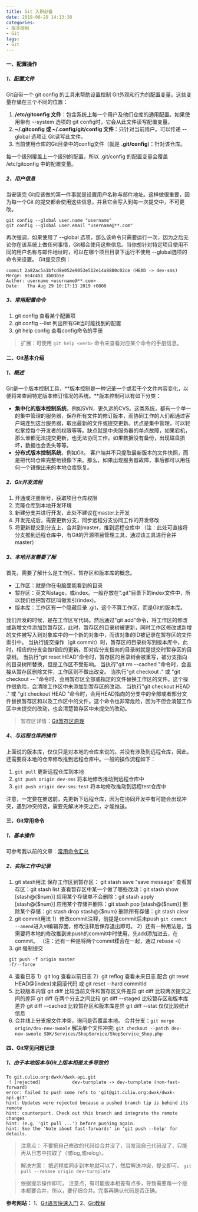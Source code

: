 ```yaml
---
title: Git 入职必备
date: 2019-08-29 14:13:38
categories:
- 版本控制
- Git
tags:
- Git
---
```

#### 一、配置操作
##### 1、配置文件
Git自带一个 git config 的工具来帮助设置控制 Git外观和行为的配置变量。这些变量存储在三个不同的位置：
1. **/etc/gitconfig 文件**：包含系统上每一个用户及他们仓库的通用配置。如果使用带有 \-\-system 选项的 git config时，它会从此文件读写配置变量。
2. **~/.gitconfig 或 ~/.config/git/config 文件**：只针对当前用户。可以传递 \-\-global 选项让 Git读写此文件。
3. 当前使用仓库的Git目录中的config文件（就是 **.git/config**)：针对该仓库。

每一个级别覆盖上一个级别的配置，所以 .git/config 的配置变量会覆盖 /etc/gitconfig 中的配置变量。
<!--more-->

##### 2、用户信息
当安装完 Git应该做的第一件事就是设置用户名称与邮件地址。这样做很重要，因为每一个Git 的提交都会使用这些信息，并且它会写入到每一次提交中，不可更改。
```
git config --global user.name "username"
git config --global user.email "username@**.com"
```
再次强调，如果使用了 \-\-global 选项，那么该命令只需要运行一次，因为之后无论你在该系统上做任何事情，Git都会使用这些信息。当你想针对特定项目使用不同的用户名称与邮件地址时，可以在哪个项目目录下运行不使用 \-\-global选项的命令来设置。
Git提交示例：
```
commit 2a82ac5a1bfcd8e052e9053e512e14a8880c02ce (HEAD -> dev-sms)
Merge: 8e4c451 3b03b5e
Author: username <username@**.com>
Date:   Thu Aug 29 10:17:11 2019 +0800
```

##### 3、常用配置命令
1. git config <key> 查看某个配置项
2. git config --list 列出所有Git当时能找到的配置
3. git help config  查看config命令的手册
>扩展：可使用 `git help <verb>` 命令来查看对应某个命令的手册信息。


#### 二、Git基本介绍
##### 1、概述
Git是一个版本控制工具，**版本控制是一种记录一个或若干个文件内容变化，以便将来查阅特定版本修订情况的系统。**版本控制可以有如下分类：
* **集中化的版本控制系统**，例如SVN，更久远的CVS。这类系统，都有一个单一的集中管理的服务器，保存所有文件的修订版本，而协同工作的人们都通过客户端连到这台服务器，取出最新的文件或提交更新。优点是集中管理，可以轻松掌控每个开发者的权限等等。缺点就是中央服务器的单点故障，如果宕机，那么谁都无法提交更新，也无法协同工作。如果数据没有备份，出现磁盘损坏，数据也会丢失等等。
* **分布式版本控制系统**，例如Git。 客户端并不只提取最新版本的文件快照，而是把代码仓库完整地镜像下来。那么，如果出现服务器故障，事后都可以用任何一个镜像出来的本地仓库恢复。

##### 2、Git开发流程
1. 开通或注册账号，获取项目仓库权限
2. 克隆仓库到本地开发环境
3. 新建分支并进行开发，此处不建议在master上开发
4. 开发完成后，需要更新分支，同步远程分支协同工作的开发修改
5. 将更新提交到分支上，合并到master，推到远程仓库中
（注：此处可直接将分支推到远程仓库中，有Git的开源项目管理工具，通过该工具进行合并master）

##### 3、本地开发需要了解
首先，需要了解什么是工作区、暂存区和版本库的概念。
* 工作区：就是你在电脑里能看到的目录
* 暂存区：英文叫stage，或index。一般存放在".git"目录下的index文件中，所以我们也把暂存区叫做索引(index)。
* 版本库：工作区有一个隐藏目录 .git，这个不算工作区，而是Git的版本库。

我们开发的时候，是在工作区写代码。然后通过"git add"命令，将工作区的修改或新增文件添加到暂存区，此时，暂存区的目录树被更新，同时工作区修改或新增的文件被写入到对象库中的一个新的对象中，而该对象的ID被记录在暂存区的文件索引中。
当执行提交操作（git commit）时，暂存区的目录树写到版本库中，此时，相应的分支会做相应的更新。即对应分支指向的目录树就是提交时暂存区的目录树。
当执行"git reset HEAD"命令时，暂存区的目录树会被重写，被分支指向的目录树所替换，但是工作区不受影响。
当执行"git rm \-\-cached <file>"命令时，会直接从暂存区删除文件，工作区则不做出改变。
当执行"git checkout ." 或 "git checkout \-\- <file>"命令时，会用暂存区全部或指定的文件替换工作区的文件。这个操作很危险，会清除工作区中未添加到暂存区的改动。
当执行"git checkout HEAD ." 或 "git checkout HEAD <file>"命令时，会用HEAD指向的分支中的全部或者部分文件替换暂存区和以及工作区中的文件。这个命令也非常危险，因为不但会清楚工作区中未提交的改动，也会清楚暂存区中未提交的改动。
>暂存区详情：[Git暂存区原理](https://blog.csdn.net/s646575997/article/details/52143586)

##### 4、与远程仓库的操作
上面说的版本库，仅仅只是对本地的仓库来说的。并没有涉及到远程仓库，因此，还需要将本地的仓库修改推到远程仓库中。一般的操作流程如下：
1. `git pull` 更新远程仓库到本地
2. `git push origin dev-sms` 将本地修改推动到远程仓库中
3. `git push origin dev-sms:test` 将本地修改推动到远程test仓库中

注意，一定要在推送前，先更新下远程仓库，因为在协同开发中有可能会出现冲突，遇到冲突的话，需要先解决冲突之后，才能推送。 


#### 三、Git常用命令
##### 1、基本操作
 可参考我以前的文章：[常用命令汇总](https://blog.xxx.com/2018/03/14/Git%E8%AF%A6%E8%A7%A3%E4%B9%8B%E5%B8%B8%E7%94%A8%E5%91%BD%E4%BB%A4%E6%B1%87%E6%80%BB%EF%BC%88%E5%9B%9B%EF%BC%89/)
##### 2、实际工作中记录
1. git stash用法
 保存工作区到暂存区： git stash save "save message"
 查看暂存区：git stash list
 查看暂存区中某一个做了哪些改动：git stash show [stash@{$num}]
 应用某个存储单不会删除：git stash apply [stash@{$num}]
 应用某个存储并删除：git stash pop [stash@{$num}]
 删除某个存储：git stash drop stash@{$num}
 删除所有存储：git stash clear
2. git commit用法
 1）修改commit注释，前提是commit后未push
 `git commit --amend`进入vi编辑界面，修改注释后保存退出即可。
 2）还有一种用法是，当需要将本地的修改推到未push的commit中时使用，先add添加进去，在commit。
 （注：还有一种是将两个commit糅合在一起，通过 rebase \-i）
3. git 强制提交
```
 git push -f origin master
 -f/--force
```
4. 查看日志
 1）git log 查看以前日志
 2）git reflog 查看未来日志
 配合 git reset HEAD@{index}来回滚代码 或 git reset \-\-hard commitId
5. 比较版本内容
 git diff <file> 比较当前文件和暂存区文件差异
 git diff <id1><id2> 比较两次提交之间的差异
 git diff <branch1> <branch2> 在两个分支之间比较
 git diff \-\-staged  比较暂存区和版本库差异
 git diff \-\-cached  比较暂存区和版本库差异
 git diff \-\-stat 仅仅比较统计信息
6. 合并线上分支报文件冲突，询问是否覆盖本地。
 合并分支：`git merge origin/dev-new-swoole`
 解决单个文件冲突:
 `git checkout --patch dev-new-swoole SDK/Services/ShopService/ShopService_Shop.php`


#### 四、Git常见问题记录
##### 1、由于本地版本与Git上版本相差太多导致的
```
To git.culiu.org:dwxk/dwxk-api.git
 ! [rejected]            dev-turnplate -> dev-turnplate (non-fast-forward)
error: failed to push some refs to 'git@git.culiu.org:dwxk/dwxk-api.git'
hint: Updates were rejected because a pushed branch tip is behind its remote
hint: counterpart. Check out this branch and integrate the remote changes
hint: (e.g. 'git pull ...') before pushing again.
hint: See the 'Note about fast-forwards' in 'git push --help' for details.
```
>注意点：
不要把自己修改的代码给合并没了，当发现自己代码没了，只能再从日志中拉取了（或log,或relog）。

>解决方案：
把远程库同步到本地就可以了，然后解决冲突，提交即可。
`git pull --rebase origin dev-turnplate`

>依据提示操作即可。 注意点，有可能版本相差有点多，导致需要每一个版本都要合并，所以，要仔细合并。完事再确认代码是否正确。


**参考网站：**
1、[Git语言快速入门](http://www.hechaku.com/git/Gitkuaisurumen.html)
2、[Git教程](https://www.runoob.com/git/git-tutorial.html)
